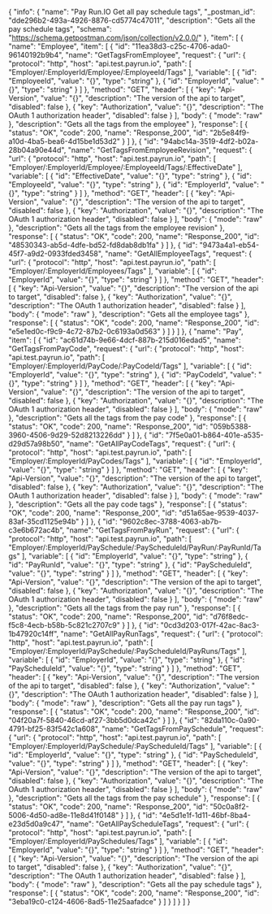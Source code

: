 {
  "info": {
    "name": "Pay Run.IO Get all pay schedule tags",
    "_postman_id": "dde296b2-493a-4926-8876-cd5774c47011",
    "description": "Gets all the pay schedule tags",
    "schema": "https://schema.getpostman.com/json/collection/v2.0.0/"
  },
  "item": [
    {
      "name": "Employee",
      "item": [
        {
          "id": "11ea38d3-c25c-4706-ada0-96140192b9b4",
          "name": "GetTagsFromEmployee",
          "request": {
            "url": {
              "protocol": "http",
              "host": "api.test.payrun.io",
              "path": [
                "Employer/:EmployerId/Employee/:EmployeeId/Tags"
              ],
              "variable": [
                {
                  "id": "EmployeeId",
                  "value": "{}",
                  "type": "string"
                },
                {
                  "id": "EmployerId",
                  "value": "{}",
                  "type": "string"
                }
              ]
            },
            "method": "GET",
            "header": [
              {
                "key": "Api-Version",
                "value": "{}",
                "description": "The version of the api to target",
                "disabled": false
              },
              {
                "key": "Authorization",
                "value": "{}",
                "description": "The OAuth 1 authorization header",
                "disabled": false
              }
            ],
            "body": {
              "mode": "raw"
            },
            "description": "Gets all the tags from the employee"
          },
          "response": [
            {
              "status": "OK",
              "code": 200,
              "name": "Response_200",
              "id": "2b5e84f9-a10d-4ba5-bea6-4d15be1d53d2"
            }
          ]
        },
        {
          "id": "94abc14a-3519-4df2-b02a-28b04a90e44d",
          "name": "GetTagsFromEmployeeRevision",
          "request": {
            "url": {
              "protocol": "http",
              "host": "api.test.payrun.io",
              "path": [
                "Employer/:EmployerId/Employee/:EmployeeId/Tags/:EffectiveDate"
              ],
              "variable": [
                {
                  "id": "EffectiveDate",
                  "value": "{}",
                  "type": "string"
                },
                {
                  "id": "EmployeeId",
                  "value": "{}",
                  "type": "string"
                },
                {
                  "id": "EmployerId",
                  "value": "{}",
                  "type": "string"
                }
              ]
            },
            "method": "GET",
            "header": [
              {
                "key": "Api-Version",
                "value": "{}",
                "description": "The version of the api to target",
                "disabled": false
              },
              {
                "key": "Authorization",
                "value": "{}",
                "description": "The OAuth 1 authorization header",
                "disabled": false
              }
            ],
            "body": {
              "mode": "raw"
            },
            "description": "Gets all the tags from the employee revision"
          },
          "response": [
            {
              "status": "OK",
              "code": 200,
              "name": "Response_200",
              "id": "48530343-ab5d-4dfe-bd52-fd8dab8db1fa"
            }
          ]
        },
        {
          "id": "9473a4a1-eb54-45f7-a9d2-0933fded3458",
          "name": "GetAllEmployeeTags",
          "request": {
            "url": {
              "protocol": "http",
              "host": "api.test.payrun.io",
              "path": [
                "Employer/:EmployerId/Employees/Tags"
              ],
              "variable": [
                {
                  "id": "EmployerId",
                  "value": "{}",
                  "type": "string"
                }
              ]
            },
            "method": "GET",
            "header": [
              {
                "key": "Api-Version",
                "value": "{}",
                "description": "The version of the api to target",
                "disabled": false
              },
              {
                "key": "Authorization",
                "value": "{}",
                "description": "The OAuth 1 authorization header",
                "disabled": false
              }
            ],
            "body": {
              "mode": "raw"
            },
            "description": "Gets all the employee tags"
          },
          "response": [
            {
              "status": "OK",
              "code": 200,
              "name": "Response_200",
              "id": "e5e1ed0c-f9c9-4c72-87b2-0c6193a0d563"
            }
          ]
        }
      ]
    },
    {
      "name": "Pay",
      "item": [
        {
          "id": "ac61d74b-9e66-4dcf-887b-215d016edad5",
          "name": "GetTagsFromPayCode",
          "request": {
            "url": {
              "protocol": "http",
              "host": "api.test.payrun.io",
              "path": [
                "Employer/:EmployerId/PayCode/:PayCodeId/Tags"
              ],
              "variable": [
                {
                  "id": "EmployerId",
                  "value": "{}",
                  "type": "string"
                },
                {
                  "id": "PayCodeId",
                  "value": "{}",
                  "type": "string"
                }
              ]
            },
            "method": "GET",
            "header": [
              {
                "key": "Api-Version",
                "value": "{}",
                "description": "The version of the api to target",
                "disabled": false
              },
              {
                "key": "Authorization",
                "value": "{}",
                "description": "The OAuth 1 authorization header",
                "disabled": false
              }
            ],
            "body": {
              "mode": "raw"
            },
            "description": "Gets all the tags from the pay code"
          },
          "response": [
            {
              "status": "OK",
              "code": 200,
              "name": "Response_200",
              "id": "059b5388-3960-4506-9d29-52d8213226dd"
            }
          ]
        },
        {
          "id": "7f5e0a01-b864-401e-a535-d29d57a98b50",
          "name": "GetAllPayCodeTags",
          "request": {
            "url": {
              "protocol": "http",
              "host": "api.test.payrun.io",
              "path": [
                "Employer/:EmployerId/PayCodes/Tags"
              ],
              "variable": [
                {
                  "id": "EmployerId",
                  "value": "{}",
                  "type": "string"
                }
              ]
            },
            "method": "GET",
            "header": [
              {
                "key": "Api-Version",
                "value": "{}",
                "description": "The version of the api to target",
                "disabled": false
              },
              {
                "key": "Authorization",
                "value": "{}",
                "description": "The OAuth 1 authorization header",
                "disabled": false
              }
            ],
            "body": {
              "mode": "raw"
            },
            "description": "Gets all the pay code tags"
          },
          "response": [
            {
              "status": "OK",
              "code": 200,
              "name": "Response_200",
              "id": "d51a65ae-9539-4037-83af-35cd1125e94b"
            }
          ]
        },
        {
          "id": "9602c8ec-3788-4063-ab7b-c3e6b672ac4b",
          "name": "GetTagsFromPayRun",
          "request": {
            "url": {
              "protocol": "http",
              "host": "api.test.payrun.io",
              "path": [
                "Employer/:EmployerId/PaySchedule/:PayScheduleId/PayRun/:PayRunId/Tags"
              ],
              "variable": [
                {
                  "id": "EmployerId",
                  "value": "{}",
                  "type": "string"
                },
                {
                  "id": "PayRunId",
                  "value": "{}",
                  "type": "string"
                },
                {
                  "id": "PayScheduleId",
                  "value": "{}",
                  "type": "string"
                }
              ]
            },
            "method": "GET",
            "header": [
              {
                "key": "Api-Version",
                "value": "{}",
                "description": "The version of the api to target",
                "disabled": false
              },
              {
                "key": "Authorization",
                "value": "{}",
                "description": "The OAuth 1 authorization header",
                "disabled": false
              }
            ],
            "body": {
              "mode": "raw"
            },
            "description": "Gets all the tags from the pay run"
          },
          "response": [
            {
              "status": "OK",
              "code": 200,
              "name": "Response_200",
              "id": "d76f8edc-f5c8-4ecb-b58b-5c821c2707c9"
            }
          ]
        },
        {
          "id": "0cd3d203-017f-42ac-8ac3-1b47920c14ff",
          "name": "GetAllPayRunTags",
          "request": {
            "url": {
              "protocol": "http",
              "host": "api.test.payrun.io",
              "path": [
                "Employer/:EmployerId/PaySchedule/:PayScheduleId/PayRuns/Tags"
              ],
              "variable": [
                {
                  "id": "EmployerId",
                  "value": "{}",
                  "type": "string"
                },
                {
                  "id": "PayScheduleId",
                  "value": "{}",
                  "type": "string"
                }
              ]
            },
            "method": "GET",
            "header": [
              {
                "key": "Api-Version",
                "value": "{}",
                "description": "The version of the api to target",
                "disabled": false
              },
              {
                "key": "Authorization",
                "value": "{}",
                "description": "The OAuth 1 authorization header",
                "disabled": false
              }
            ],
            "body": {
              "mode": "raw"
            },
            "description": "Gets all the pay run tags"
          },
          "response": [
            {
              "status": "OK",
              "code": 200,
              "name": "Response_200",
              "id": "04f20a7f-5840-46cd-af27-3bb5d0dca42c"
            }
          ]
        },
        {
          "id": "82da110c-0a90-4791-bf25-83f542c1a608",
          "name": "GetTagsFromPaySchedule",
          "request": {
            "url": {
              "protocol": "http",
              "host": "api.test.payrun.io",
              "path": [
                "Employer/:EmployerId/PaySchedule/:PayScheduleId/Tags"
              ],
              "variable": [
                {
                  "id": "EmployerId",
                  "value": "{}",
                  "type": "string"
                },
                {
                  "id": "PayScheduleId",
                  "value": "{}",
                  "type": "string"
                }
              ]
            },
            "method": "GET",
            "header": [
              {
                "key": "Api-Version",
                "value": "{}",
                "description": "The version of the api to target",
                "disabled": false
              },
              {
                "key": "Authorization",
                "value": "{}",
                "description": "The OAuth 1 authorization header",
                "disabled": false
              }
            ],
            "body": {
              "mode": "raw"
            },
            "description": "Gets all the tags from the pay schedule"
          },
          "response": [
            {
              "status": "OK",
              "code": 200,
              "name": "Response_200",
              "id": "50c0a8f2-5006-4d50-ad8e-11e8d41f0148"
            }
          ]
        },
        {
          "id": "4e5d1e1f-1d11-46bf-8ba4-e23d5d0a9c47",
          "name": "GetAllPayScheduleTags",
          "request": {
            "url": {
              "protocol": "http",
              "host": "api.test.payrun.io",
              "path": [
                "Employer/:EmployerId/PaySchedules/Tags"
              ],
              "variable": [
                {
                  "id": "EmployerId",
                  "value": "{}",
                  "type": "string"
                }
              ]
            },
            "method": "GET",
            "header": [
              {
                "key": "Api-Version",
                "value": "{}",
                "description": "The version of the api to target",
                "disabled": false
              },
              {
                "key": "Authorization",
                "value": "{}",
                "description": "The OAuth 1 authorization header",
                "disabled": false
              }
            ],
            "body": {
              "mode": "raw"
            },
            "description": "Gets all the pay schedule tags"
          },
          "response": [
            {
              "status": "OK",
              "code": 200,
              "name": "Response_200",
              "id": "3eba19c0-c124-4606-8ad5-11e25aafadce"
            }
          ]
        }
      ]
    }
  ]
}